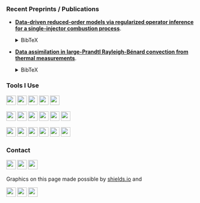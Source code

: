 <!-- <p align="left"><img src="https://github.com/shanemcq18/shanemcq18/raw/master/img/signature.svg" width="600"></p> -->

### Recent Preprints / Publications

- [**Data-driven reduced-order models via regularized operator inference for a single-injector combustion process**](https://arxiv.org/abs/2008.02862).<details><summary>BibTeX</summary><pre>
@article{MHW2020regOpInfCombustion,
    title   = {Data-driven reduced-order models via regularized operator inference for a single-injector combustion process},
    author  = {McQuarrie, S. A. and Huang, C. and Willcox, K.},
    journal = {arXiv preprint arXiv:2008.02862},
    year    = {2020}
}</pre></details>

- [**Data assimilation in large-Prandtl Rayleigh-Bénard convection from thermal measurements**](https://epubs.siam.org/doi/abs/10.1137/19M1248327).<details><summary>BibTeX</summary><pre>
@article{FGMMW2020RBDAfromThermal,
    title     = {Data Assimilation in Large {P}randtl {R}ayleigh-{B}{\\'e}nard Convection from Thermal Measurements},
    author    = {Farhat, A. and Glatt-Holtz, N. E. and Martinez, V. R. and McQuarrie, S. A. and Whitehead, J. P.},
    journal   = {SIAM Journal on Applied Dynamical Systems},
    volume    = {19},
    number    = {1},
    pages     = {510--540},
    year      = {2020},
    publisher = {SIAM}
}</pre></details>

### Tools I Use
<p align="left">
    <a href="https://www.python.org/"><img src="https://img.shields.io/badge/Python%203-3776AB.svg?style=flat-square&logo=python&logoColor=white" height="25"/></a>
    <a href="https://en.wikipedia.org/wiki/Unix_shell"><img src="https://img.shields.io/badge/Unix-4EAA25.svg?style=flat-square&logo=gnu-bash&logoColor=white" height="25"/></a>
    <a href="https://www.latex-project.org/"><img src="https://img.shields.io/badge/LaTeX-008080.svg?style=flat-square&logo=latex&logoColor=white" height="25"/></a>
    <a href="https://guides.github.com/features/mastering-markdown/"><img src="https://img.shields.io/badge/Markdown-000000.svg?style=flat-square&logo=markdown&logoColor=white" height="25"/></a>
    <a href="https://git-scm.com/"><img src="https://img.shields.io/badge/git-F05032.svg?style=flat-square&logo=git&logoColor=white" height="25"/></a>
</p>

<p align="left">
    <a href="https://atom.io/"><img src="https://img.shields.io/badge/Atom-66595C.svg?style=flat-square&logo=atom&logoColor=white" height="25"/></a>
    <a href="https://jupyter.org/"><img src="https://img.shields.io/badge/Jupyter-F37626.svg?style=flat-square&logo=jupyter&logoColor=white" height="25"/></a>
    <a href="https://www.overleaf.com/"><img src="https://img.shields.io/badge/Overleaf-47A141.svg?style=flat-square&logo=overleaf&logoColor=white" height="25"/></a>
    <a href="https://github.com/"><img src="https://img.shields.io/badge/GitHub-181717.svg?style=flat-square&logo=github&logoColor=white" height="25"/></a>
    <a href="https://slack.com/"><img src="https://img.shields.io/badge/Slack-4A154B.svg?style=flat-square&logo=slack&logoColor=white" height="25"/></a>
    <a href="https://zoom.us/"><img src="https://img.shields.io/badge/Zoom-2D8CFF.svg?style=flat-square&logo=zoom&logoColor=white" height="25"/></a>
    <!-- <a href="https://www.linux.org/"><img src="https://img.shields.io/badge/Linux-FCC624.svg?style=flat-square&logo=linux&logoColor=black" height="25"/></a> -->
    <!-- <a href="https://www.apple.com/"><img src="https://img.shields.io/badge/Apple-999999.svg?style=flat-square&logo=apple&logoColor=white" height="25"/></a> -->
    <!-- <a href="https://www.microsoft.com/en-us/microsoft-365/powerpoint"><img src="https://img.shields.io/badge/MS%20PowerPoint-B7472A.svg?style=flat-square&logo=microsoft-powerpoint&logoColor=white" height="25"/></a> -->
    <!-- <a href="https://brave.com/"><img src="https://img.shields.io/badge/Brave-FB542B.svg?style=flat-square&logo=brave&logoColor=white" height="25"/></a> -->
    <!-- <a href="https://github.com/features/actions"><img src="https://img.shields.io/badge/GitHub%20Actions-2088FF.svg?style=flat-square&logo=github-actions&logoColor=white" height="25"/></a> -->
</p>

<p align="left">
    <a href="https://www.anaconda.com/"><img src="https://img.shields.io/badge/Anaconda-42B029.svg?&style=flat-square&logo=anaconda&logoColor=white" height="25"/></a>
    <a href="https://numpy.org/"><img src="https://raw.githubusercontent.com/numpy/numpy/master/branding/logo/logomark/numpylogoicon.svg" height="25"/></a>
    <a href="https://scipy.org/"><img src="https://www.scipy.org/_static/images/scipy_med.png" height="25"/></a>
    <a href="https://matplotlib.org/"><img src="https://matplotlib.org/_static/logo2.svg" height="25"/></a>
    <a href="https://scikit-learn.org/stable/"><img src="https://github.com/scikit-learn/scikit-learn/raw/master/doc/images/scikit-learn-logo-notext.png" height="25"/></a>
    <a href="https://pandas.pydata.org/"><img src="https://img.shields.io/badge/pandas-150458.svg?style=flat-square&logo=pandas&logoColor=white" height="25"/></a>
</p>

### Contact
<p align="left">
    <a href="mailto:shanemcq@utexas.edu"><img src="https://img.shields.io/badge/Gmail-D14836.svg?style=flat-square&logo=gmail&logoColor=white" height="25"/></a>
    <a href="https://www.linkedin.com/in/shane-mcquarrie"><img src="https://img.shields.io/badge/LinkedIn-0077B5.svg?style=flat-square&logo=linkedin&logoColor=white" height="25"/></a>
    <a href="https://scholar.google.com/citations?user=qQ6JDJ4AAAAJ"><img src="https://img.shields.io/badge/Google%20Scholar-4285F4.svg?style=flat-square&logo=google-scholar&logoColor=white" height="25"/></a>
</p>

Graphics on this page made possible by [shields.io](https://shields.io/) and
<p align="left">
    <a href="https://bfy.tw/Ox8q"><img src="https://img.shields.io/badge/Google%20Search-4285F4.svg?style=flat-square&logo=google&logoColor=white" height="25"/></a>
    <a href="https://stackoverflow.com/"><img src="https://img.shields.io/badge/Stack%20Overflow-FE7A16.svg?style=flat-square&logo=stack-overflow&logoColor=white" height="25"/></a>
    <a href="https://simpleicons.org/"><img src="https://img.shields.io/badge/Simple%20Icons-111111.svg?style=flat-square&logo=simple-icons&logoColor=white" height="25"/></a>
</p>
